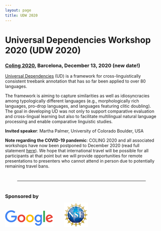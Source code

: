 ```yaml
---
layout: page
title: UDW 2020
---
```


# Universal Dependencies Workshop 2020 (UDW 2020)

### [Coling 2020](https://coling2020.org), Barcelona, December 13, 2020 (new date!)


[Universal Dependencies](http://universaldependencies.org/) (UD) is a
framework for cross-linguistically consistent treebank annotation that
has so far been applied to over 80 languages.

The framework is aiming to capture similarities as well as
idiosyncracies among typologically different languages (e.g.,
morphologically rich languages, pro-drop languages, and languages
featuring clitic doubling). The goal in developing UD was not only to
support comparative evaluation and cross-lingual learning but also to
facilitate multilingual natural language processing and enable
comparative linguistic studies.

**Invited speaker**: Martha Palmer, University of Colorado Boulder, USA

**Note regarding the COVID-19 pandemic**: COLING 2020 and all associated workshops 
have now been postponed to December 2020 (read full statement [here](https://coling2020.org/2020/03/30/covid-19.html)). 
We hope that international travel will be possible for all participants 
at that point but we will provide opportunities for remote presentations 
to presenters who cannot attend in person due to potentially remaining travel bans.

<hr style="margin:40px">

### Sponsored by

<img src="GoogleLogo_Color.png" alt="Google">  <img src="NSF_Logo.png" alt="NSF" height="80" style="margin: -5px 0 0 30px"> 

